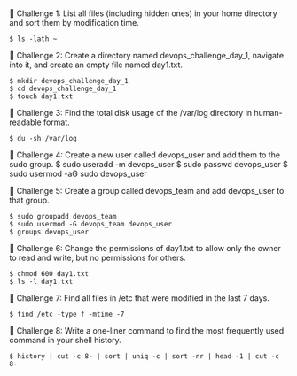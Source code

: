 ###



🔹 Challenge 1: List all files (including hidden ones) in your home directory and sort them by modification time.

    $ ls -lath ~

🔹 Challenge 2: Create a directory named devops_challenge_day_1, navigate into it, and create an empty file named day1.txt.

    $ mkdir devops_challenge_day_1
    $ cd devops_challenge_day_1
    $ touch day1.txt

🔹 Challenge 3: Find the total disk usage of the /var/log directory in human-readable format.

    $ du -sh /var/log

🔹 Challenge 4: Create a new user called devops_user and add them to the sudo group.
    $ sudo useradd -m devops_user
    $ sudo passwd devops_user
    $ sudo usermod -aG sudo devops_user   

🔹 Challenge 5: Create a group called devops_team and add devops_user to that group.

    $ sudo groupadd devops_team
    $ sudo usermod -G devops_team devops_user
    $ groups devops_user
    

🔹 Challenge 6: Change the permissions of day1.txt to allow only the owner to read and write, but no permissions for others.

    $ chmod 600 day1.txt
    $ ls -l day1.txt

🔹 Challenge 7: Find all files in /etc that were modified in the last 7 days.

    $ find /etc -type f -mtime -7

🔹 Challenge 8: Write a one-liner command to find the most frequently used command in your shell history.

    $ history | cut -c 8- | sort | uniq -c | sort -nr | head -1 | cut -c 8-
 
